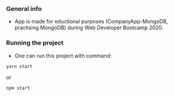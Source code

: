 ### **General info**
- App is made for eductional purposes (CompanyApp-MongoDB, practising MongoDB) during Web Developer Bootcamp 2020.

### **Running the project**
- One can run this project with command:
```javascript
yarn start 
```
or
```javascript
npm start 
```